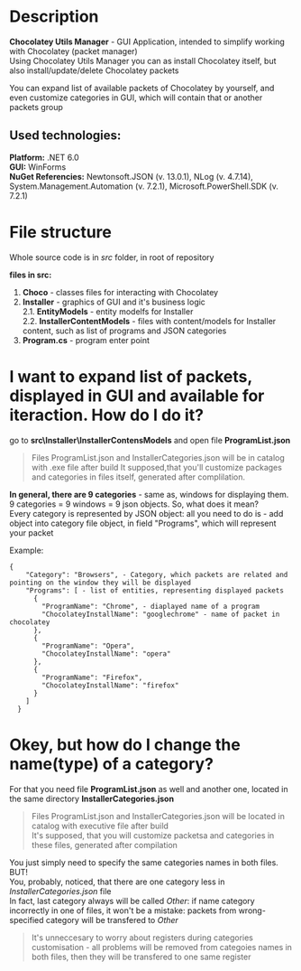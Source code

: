# Description
**Chocolatey Utils Manager** - GUI Application, intended to simplify working with Chocolatey (packet manager)         
Using Chocolatey Utils Manager you can as install Chocolatey itself, but also install/update/delete Chocolatey packets

You can expand list of available packets of Chocolatey by yourself, 
and even customize categories in GUI, which will contain that or another packets group

## Used technologies:    
**Platform:** .NET 6.0   
**GUI:** WinForms    
**NuGet Referencies:** Newtonsoft.JSON (v. 13.0.1), NLog (v. 4.7.14), System.Management.Automation (v. 7.2.1), Microsoft.PowerShell.SDK (v. 7.2.1)     

# File structure
Whole source code is in *src* folder, in root of repository       

**files in src:**     
1. **Choco** - classes files for interacting with Chocolatey
2. **Installer** - graphics of GUI and it's business logic     
2.1. **EntityModels** - entity modelfs for Installer     
2.2. **InstallerContentModels** - files with content/models for Installer content,
such as list of programs and JSON categories      
3. **Program.cs** - program enter point 

# I want to expand list of packets, displayed in GUI and available for iteraction. How do I do it?
go to **src\Installer\InstallerContensModels** and open file **ProgramList.json**

> Files ProgramList.json and InstallerCategories.json will be in catalog with .exe file after build
> It supposed,that you'll customize packages and categories in files itself, generated after complilation.

**In general, there are 9 categories** - same as, windows for displaying them. 9 categories = 9 windows = 9 json objects. So, what does it mean?        
Every category is represented by JSON object: all you need to do is - add object into category file object, in field "Programs", which will represent your packet

Example:
```
{
    "Category": "Browsers", - Category, which packets are related and pointing on the window they will be displayed 
    "Programs": [ - list of entities, representing displayed packets
      {
        "ProgramName": "Chrome", - diaplayed name of a program
        "ChocolateyInstallName": "googlechrome" - name of packet in chocolatey
      },
      {
        "ProgramName": "Opera",
        "ChocolateyInstallName": "opera"
      },
      {
        "ProgramName": "Firefox",
        "ChocolateyInstallName": "firefox"
      }
    ]
  }
```

# Okey, but how do I change the name(type) of a category?
For that you need file **ProgramList.json** as well and another one, located in the same directory **InstallerCategories.json**

> Files ProgramList.json and InstallerCategories.json will be located in catalog with executive file after build    
> It's supposed, that you will customize packetsа and categories in these files, generated after compilation

You just simply need to specify the same categories names in both files. BUT!  
You, probably, noticed, that there are one category less in *InstallerCategories.json* file   
In fact, last category always will be called *Other*: 
if name category incorrectly in one of files, it won't be a mistake: packets from wrong-specified category will be transfered to *Other*

> It's unneccesary to worry about registers during categories customisation - all problems will be removed from categoies names in both files, 
then they will be transfered to one same register